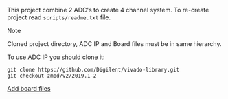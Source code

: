 This project combine 2 ADC's to create 4 channel system.
To re-create project read `scripts/readme.txt` file.

> [!NOTE]
> Cloned project directory, ADC IP and Board files must be in same hierarchy.

To use ADC IP you should clone it:
```
git clone https://github.com/Digilent/vivado-library.git
git checkout zmod/v2/2019.1-2
```

[Add board files](https://digilent.com/reference/programmable-logic/guides/installing-vivado-and-vitis#install_digilent_s_board_files)
